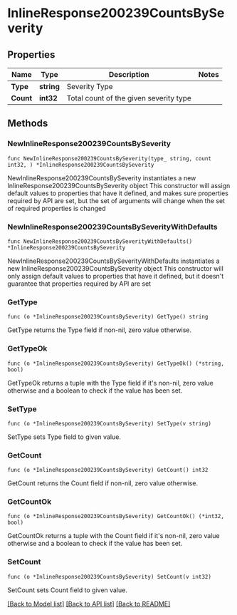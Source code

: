 # InlineResponse200239CountsBySeverity

## Properties

Name | Type | Description | Notes
------------ | ------------- | ------------- | -------------
**Type** | **string** | Severity Type | 
**Count** | **int32** | Total count of the given severity type | 

## Methods

### NewInlineResponse200239CountsBySeverity

`func NewInlineResponse200239CountsBySeverity(type_ string, count int32, ) *InlineResponse200239CountsBySeverity`

NewInlineResponse200239CountsBySeverity instantiates a new InlineResponse200239CountsBySeverity object
This constructor will assign default values to properties that have it defined,
and makes sure properties required by API are set, but the set of arguments
will change when the set of required properties is changed

### NewInlineResponse200239CountsBySeverityWithDefaults

`func NewInlineResponse200239CountsBySeverityWithDefaults() *InlineResponse200239CountsBySeverity`

NewInlineResponse200239CountsBySeverityWithDefaults instantiates a new InlineResponse200239CountsBySeverity object
This constructor will only assign default values to properties that have it defined,
but it doesn't guarantee that properties required by API are set

### GetType

`func (o *InlineResponse200239CountsBySeverity) GetType() string`

GetType returns the Type field if non-nil, zero value otherwise.

### GetTypeOk

`func (o *InlineResponse200239CountsBySeverity) GetTypeOk() (*string, bool)`

GetTypeOk returns a tuple with the Type field if it's non-nil, zero value otherwise
and a boolean to check if the value has been set.

### SetType

`func (o *InlineResponse200239CountsBySeverity) SetType(v string)`

SetType sets Type field to given value.


### GetCount

`func (o *InlineResponse200239CountsBySeverity) GetCount() int32`

GetCount returns the Count field if non-nil, zero value otherwise.

### GetCountOk

`func (o *InlineResponse200239CountsBySeverity) GetCountOk() (*int32, bool)`

GetCountOk returns a tuple with the Count field if it's non-nil, zero value otherwise
and a boolean to check if the value has been set.

### SetCount

`func (o *InlineResponse200239CountsBySeverity) SetCount(v int32)`

SetCount sets Count field to given value.



[[Back to Model list]](../README.md#documentation-for-models) [[Back to API list]](../README.md#documentation-for-api-endpoints) [[Back to README]](../README.md)



